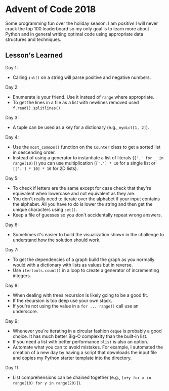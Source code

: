 # Advent of Code 2018
Some programming fun over the holiday season. I am *positive* I will never crack the top 100 leaderboard so my only
goal is to learn more about Python and in general writing optimal code using appropriate data structures
and techniques.

## Lesson's Learned
Day 1:
* Calling `int()` on a string will parse positive and negative numbers.

Day 2:
* Enumerate is your friend. Use it instead of `range` where appropriate.
* To get the lines in a file as a list with newlines removed used `f.read().splitlines()`.

Day 3:
* A tuple can be used as a key for a dictionary (e.g., `mydict[1, 2]`).

Day 4:
* Use the `most_common()` function on the `Counter` class to get a sorted list in descending order.
* Instead of using a generator to instantiate a list of literals (`['.' for _ in range(10)]`) you can use multiplication (`['.'] * 10` for a single list or `[['.'] * 10] * 10` for 2D lists).

Day 5:
* To check if letters are the same except for case check that they're equivalent when lowercase and not equivalent as they are.
* You don't really need to iterate over the alphabet if your input contains the alphabet. All you have to do is lower the string and then get the unique characters using `set()`.
* Keep a file of guesses so you don't accidentally repeat wrong answers.

Day 6:
* Sometimes it's easier to build the visualization shown in the challenge to understand how the solution should work.

Day 7:
* To get the dependencies of a graph build the graph as you normally would with a dictionary with lists as values but in reverse.
* Use `itertools.count()` in a loop to create a generator of incrementing integers.

Day 8:
* When dealing with trees recursion is likely going to be a good fit.
* If the recursion is too deep use your own stack.
* If you're not using the value in a `for ... range()` call use an underscore.

Day 9:
* Whenever you're iterating in a circular fashion `deque` is probably a good choice. It has much better Big-O complexity than the built-in list.
* If you need a list with better performance `blist` is also an option.
* Automate what you can to avoid mistakes. For example, I automated the creation of a new day by having a script that downloads the
input file and copies my Python starter template into the directory.

Day 11:
* List comprehensions can be chained together (e.g., `[x+y for x in range(10) for y in range(20)]`).
